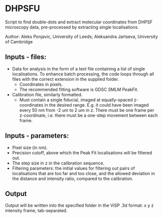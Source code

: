 # DHPSFU
Script to find double-dots and extract molecular coordinates from DHPSF microscopy data, pre-processed by extracting single localisations.

Author: Aleks Ponjavic, University of Leeds; Aleksandra Jartseva, University of Cambridge

## Inputs - files:
- Data for analysis in the form of a text file containing a list of single localisations. To enhance batch processing, the code loops through all files with the correct extension in the supplied folder.
  - Coordinates in pixels.
  - The recommended fitting software is GDSC SMLM PeakFit.
- Calibration file, similarly formatted.
  - Must contain a single fiducial, imaged at equally-spaced z-coordinates in the desired range. E.g. it could have been imaged every 50 nm from -2 um to 2 um in z. There must be one frame per z-coordinate, i.e. there must be a one-step movement between each frame.

## Inputs - parameters:
- Pixel size (in nm).
- Precision cutoff, above which the Peak Fit localisations will be filtered out.
- The step size in z in the calibration sequence.
- Filtering parameters: the initial values for filtering out pairs of localisations that are too far and too close, and the allowed deviation in the distance and intensity ratio, compared to the calibration.

## Output
Output will be written into the specified folder in the ViSP .3d format: x y z intensity frame, tab-separated.

